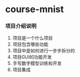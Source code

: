 # course-mnist

### 项目介绍说明

1. 项目是一个什么项目
2. 项目包含哪些功能
3. 项目中是如何进行一步步拆分的
4. 项目GUI的功能开发
5. 手写数字模型训练和开发
6. 项目集成